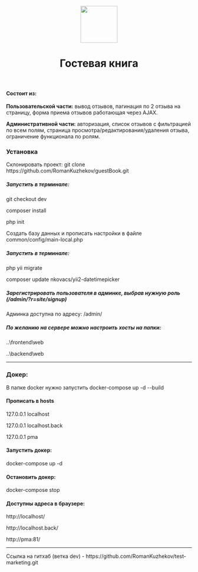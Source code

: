 <p align="center">
    <a href="https://github.com/yiisoft" target="_blank">
        <img src="https://avatars0.githubusercontent.com/u/993323" height="100px">
    </a>
    <h1 align="center">Гостевая книга</h1>
    <br>
</p>

<h4>Состоит из:</h4>
<p><b>Пользовательской части:</b> вывод отзывов, пагинация по 2 отзыва на страницу, форма приема отзывов работающая через AJAX.</p>
<p>
<b>Административной части:</b> авторизация, список отзывов с фильтрацией по всем полям, страница просмотра/редактирования/удаления отзыва, ограничение функционала по ролям. </p>

<h3>Установка</h3>

<p>Склонировать проект: git clone https://github.com/RomanKuzhekov/guestBook.git</p>

<h5>Запустить в терминале:</h5>
<p>git checkout dev</p>
<p>composer install</p>
<p>php init</p>
<p>Создать базу данных и прописать настройки в файле common/config/main-local.php</p>

<h5>Запустить в терминале:</h5>
<p>php yii migrate</p>
<p>composer update nkovacs/yii2-datetimepicker</p>

<h5>Зарегистрировать пользователя в админке, выбрав нужную роль (/admin/?r=site/signup)</h5>

<p>Админка доступна по адресу: /admin/</p>

<h5>По желанию на сервере можно настроить хосты на папки:</h5>
<p>..\frontend\web</p>
<p>..\backend\web</p>

<hr>
<h3>Докер:</h3>
<p>В папке docker нужно запустить docker-compose up -d --build</p>

<h4>Прописать в hosts</h4>
<p>127.0.0.1  localhost</p>
<p>127.0.0.1  localhost.back</p>
<p>127.0.0.1  pma</p>

<h4>Запустить докер:</h4>
<p>docker-compose up -d</p>

<h4>Остановить докер:</h4>
<p>docker-compose stop</p>

<h4>Доступны адреса в браузере:</h4>
<p>http://localhost/</p>
<p>http://localhost.back/</p>
<p>http://pma:81/</p>

<hr>
<p>Ссылка на гитхаб (ветка dev) - https://github.com/RomanKuzhekov/test-marketing.git</p>
